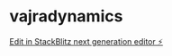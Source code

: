 # vajradynamics

[Edit in StackBlitz next generation editor ⚡️](https://stackblitz.com/~/github.com/bhupek/vajradynamics)